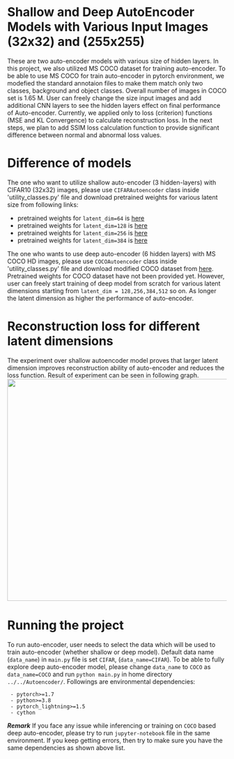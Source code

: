 # Shallow and Deep AutoEncoder Models with Various Input Images (32x32) and (255x255)
These are two auto-encoder models with various size of hidden layers. In this project, we also utilized MS COCO dataset for training auto-encoder. To be able to use MS COCO for train auto-encoder in pytorch environment, we modefied the standard annotaion files to make them match only two classes, background and object classes. Overall number of images in COCO set is 1.65 M. User can freely change the size input images and add additional CNN layers to see the hidden layers effect on final performance of Auto-encoder. Currently, we applied only to loss (criterion) functions (MSE and KL Convergence) to calculate reconstruction loss. In the next steps, we plan to add SSIM loss calculation function to provide significant difference between normal and abnormal loss values. 
# Difference of models
The one who want to utilize shallow auto-encoder (3 hidden-layers) with CIFAR10 (32x32) images, please use `CIFARAutoencoder` class inside 'utility_classes.py' file and download pretrained weights for various latent size from following links:
 - pretrained weights for `latent_dim=64` is <a href=https://github.com/Adeelbek/AutoEncoder_COCO/releases/download/AutoEncoder_COCO/cifar10_64.ckpt >here</a>
 - pretrained weights for `latent_dim=128` is <a href=https://github.com/Adeelbek/AutoEncoder_COCO/releases/download/AutoEncoder_COCO/cifar10_128.ckpt>here</a>
 - pretrained weights for `latent_dim=256` is <a href=https://github.com/Adeelbek/AutoEncoder_COCO/releases/download/AutoEncoder_COCO/cifar10_256.ckpt>here</a>
 - pretrained weights for `latent_dim=384` is <a href=https://github.com/Adeelbek/AutoEncoder_COCO/releases/download/AutoEncoder_COCO/cifar10_384.ckpt>here</a><br>

The one who wants to use deep auto-encoder (6 hidden layers) with MS COCO HD images, please use `COCOAutoencoder` class inside 'utility_classes.py' file and download modified COCO dataset from <a href=https://drive.google.com/file/d/11XYpqGEJMCphKiD6z3_NKrj5CRLwg8S9/view?usp>here</a>. Pretrained weights for COCO dataset have not been provided yet. However, user can freely start training of deep model from scratch for various latent dimensions starting from `latent_dim = 128,256,384,512` so on. As longer the latent dimension as higher the performance of auto-encoder. 
# Reconstruction loss for different latent dimensions
The experiment over shallow autoencoder model proves that larger latent dimension improves reconstruction ability of auto-encoder and reduces the loss function. Result of experiment can be seen in following graph. 
<img src="https://github.com/Adeelbek/AutoEncoder_COCO/releases/download/AutoEncoder_COCO/Figure_1.png" width=510>
# Running the project
To run auto-encoder, user needs to select the data which will be used to train auto-encoder (whether shallow or deep model). Default data name (`data_name`) in `main.py` file is set `CIFAR`, (`data_name=CIFAR`). To be able to fully explore deep auto-encoder model, please change `data_name` to `COCO` as `data_name=COCO` and run `python main.py` in home directory `../../Autoencoder/`. Followings are environmental dependencies:
```
 - pytorch>=1.7
 - python>=3.8
 - pytorch_lightning>=1.5
 - cython
```
***Remark*** If you face any issue while inferencing or training on `COCO` based deep auto-encoder, please try to run `jupyter-notebook` file in the same environment. If you keep getting errors, then try to make sure you have the same dependencies as shown above list. 
 

